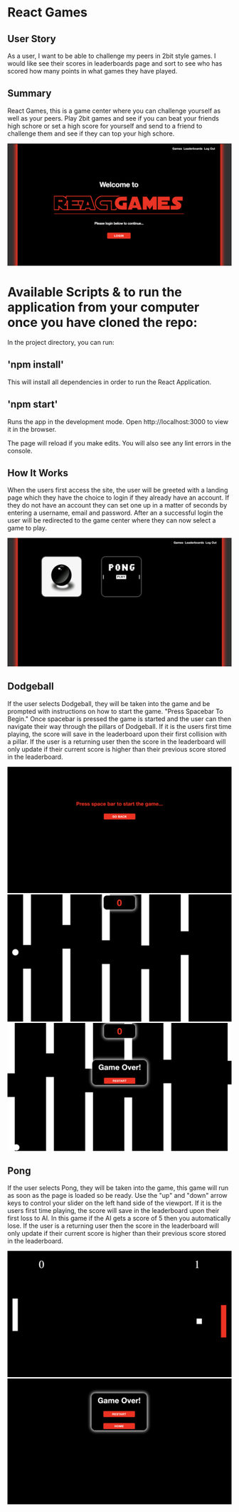 # React Games

## User Story

As a user, I want to be able to challenge my peers in 2bit style games. I would like see their scores in leaderboards page and sort to see who has scored how many points in what games they have played. 


## Summary
React Games, this is a game center where you can challenge yourself as well as your peers. Play 2bit games and see if you can beat your friends high schore or set a high score for yourself and send to a friend to challenge them and see if they can top your high schore. 

<img src="./client/src/images/landingpage.jpg" alt="landingpage"/>

# Available Scripts & to run the application from your computer once you have cloned the repo:
In the project directory, you can run:

## 'npm install'
This will install all dependencies in order to run the React Application.

## 'npm start'
Runs the app in the development mode.
Open http://localhost:3000 to view it in the browser.

The page will reload if you make edits.
You will also see any lint errors in the console.


## How It Works
When the users first access the site, the user will be greeted with a landing page which they have the choice to login if they already have an account. If they do not have an account they can set one up in a matter of seconds by entering a username, email and password. After an a successful login the user will be redirected to the game center where they can now select a game to play.


<img src="./client/src/images/gamecenter.jpg" alt="gamecenter"/>

## Dodgeball
If the user selects Dodgeball, they will be taken into the game and be prompted with instructions on how to start the game. "Press Spacebar To Begin." Once spacebar is pressed the game is started and the user can then navigate their way through the pillars of Dodgeball. If it is the users first time playing, the score will save in the leaderboard upon their first collision with a pillar. If the user is a returning user then the score in the leaderboard will only update if their current score is higher than their previous score stored in the leaderboard. 

<img src="./client/src/images/dodgeballstartscreen.jpg" alt="startscreen"/>

<img src="./client/src/images/dodgeball.jpg" alt="dodgeball"/>

<img src="./client/src/images/dodgeballgameover.jpg" alt="gameover"/>

## Pong
If the user selects Pong, they will be taken into the game, this game will run as soon as the page is loaded so be ready. Use the "up" and "down" arrow keys to control your slider on the left hand side of the viewport. If it is the users first time playing, the score will save in the leaderboard upon their first loss to AI. In this game if the AI gets a score of 5 then you automatically lose. If the user is a returning user then the score in the leaderboard will only update if their current score is higher than their previous score stored in the leaderboard. 

<img src="./client/src/images/pongstart.jpg" alt="pongstart"/>

<img src="./client/src/images/ponggameover.jpg" alt="ponggameover"/>

